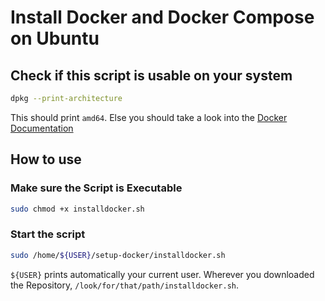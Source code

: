 # Install Docker and Docker Compose on Ubuntu

## Check if this script is usable on your system
```bash
dpkg --print-architecture
```

This should print `amd64`. Else you should take a look into the [Docker Documentation](https://docs.docker.com/engine/install/ubuntu/#x86_64_repo)


## How to use

### Make sure the Script is Executable
```bash
sudo chmod +x installdocker.sh
```

### Start the script
```bash
sudo /home/${USER}/setup-docker/installdocker.sh
```

`${USER}` prints automatically your current user. Wherever you downloaded the Repository, `/look/for/that/path/installdocker.sh`.
